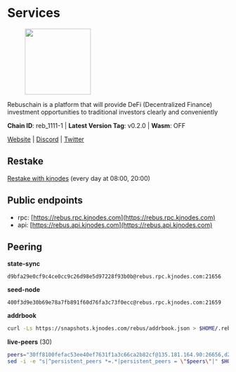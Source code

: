 # Services

<figure><img src="https://raw.githubusercontent.com/kj89/testnet_manuals/main/pingpub/logos/rebus.png" width="150" alt=""><figcaption></figcaption></figure>

Rebuschain is a platform that will provide DeFi (Decentralized Finance)  investment opportunities to traditional investors clearly and conveniently

**Chain ID**: reb_1111-1 | **Latest Version Tag**: v0.2.0 | **Wasm**: OFF

[Website](https://www.rebuschain.com) | [Discord](https://discord.gg/rebuschain) | [Twitter](https://twitter.com/RebusChain)

## Restake

[Restake with kjnodes](https://restake.app/rebus/rebusvaloper1vndzy8y55ylgpmmsc34uy8rm6kqlml6ffs9lrv) (every day at 08:00, 20:00)
## Public endpoints

* rpc: [https://rebus.rpc.kjnodes.com](https://rebus.rpc.kjnodes.com)
* api: [https://rebus.api.kjnodes.com](https://rebus.api.kjnodes.com)

## Peering

**state-sync**

```text
d9bfa29e0cf9c4ce0cc9c26d98e5d97228f93b0b@rebus.rpc.kjnodes.com:21656
```

**seed-node**

```text
400f3d9e30b69e78a7fb891f60d76fa3c73f0ecc@rebus.rpc.kjnodes.com:21659
```

**addrbook**
```bash
curl -Ls https://snapshots.kjnodes.com/rebus/addrbook.json > $HOME/.rebusd/config/addrbook.json
```

**live-peers** (30)
```bash
peers="30ff8100fefac53ee40ef7631f1a3c66ca2b82cf@135.181.164.90:26656,d28516746773bfaeca4efa5537c0bf5990b8828e@65.21.229.33:27656,12703ce9efe6c1171c193dae2e2041a2be610852@65.108.44.149:29656,9d17d1c5b5d3b8c9e7ffab264b45b5dd979116f3@65.109.24.188:26656,a35d28e111c1dcc1e5f3203627b449adfb4425f2@65.109.29.150:21656,eeca453e3a1cf670c78e2255b8f0bd5a9443c30b@65.108.225.71:26656,b212d5740b2e11e54f56b072dc13b6134650cfb5@169.155.168.16:26656,9832950578c4492d934d6e875165757f5a98caff@51.83.96.150:26637,3cc5fb5f6140ac4e57dfc80940c8a06daa299c89@51.77.195.46:26656,17779ded6b3dc2f31d6c6f40cc6f07d802753ba7@78.47.153.128:26656,a3d975c913570ad217d9a3de01a8616ad5ce20f8@142.132.128.137:26656,237bfc05da5f8cabee00f148995333f37186d232@164.68.121.101:26656,b8c42fcb311b47cdb8285b5697f661fbba5bf1a5@51.68.157.129:26656,6daeb8cfea285f561e167a0d94718b61e2cf7944@5.189.187.36:21656,afdd27b58e851dcbb8c98c0e3191a0d8bfbcd3ae@65.108.41.252:26656,3e319c765b7b48d518a2e3218efc317234b81681@142.132.159.188:26656,ae67d4c37632435e0d5f27041f50af20d227bdc2@93.170.72.118:21656,d9bfa29e0cf9c4ce0cc9c26d98e5d97228f93b0b@65.109.88.38:21656,89757803f40da51678451735445ad40d5b15e059@169.155.44.106:26656,5f29f14fe3dd7e1d86caa4d344e67ee81c32255f@65.109.37.228:26656,641b33b0e909630868133820605edf2b4ba4969a@65.109.49.109:26656,b5bf2242c981371224e5e9e89d6c265d554c8989@65.21.202.154:21656,5c2018214fcfde67ec390702539f295165f12a3a@86.48.2.20:26656,e056318da91e77585f496333040e00e12f6941d1@51.83.97.166:26656,6ac55af662061d3669d7c70961a8fd87ba2f2075@65.108.200.142:26696,ab6a4ae2857ac05fa8f45b03871fa3945193fc61@46.4.81.204:35656,36afb1c827f52d38d7cd328b384d644b531b5997@65.108.238.102:17256,056d6a61c8a4c5ccb02123d67a013434423f155a@149.102.142.57:26656,4e3e545e85000045ef44905ab683a5db6f87cdbe@88.198.32.17:37656,7ee74ea68e350fc5214657255cba5e339bb30c2a@138.201.127.91:26674"
sed -i -e "s|^persistent_peers *=.*|persistent_peers = \"$peers\"|" $HOME/.rebusd/config/config.toml
```

